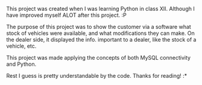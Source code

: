 This project was created when I was learning Python in class XII. Although I have improved myself ALOT after this project. :P

The purpose of this project was to show the customer via a software what stock of vehicles were available, and what modifications they can make. 
On the dealer side, it displayed the info. important to a dealer, like the stock of a vehicle, etc.

This project was made applying the concepts of both MySQL connectivity and Python.

Rest I guess is pretty understandable by the code.
Thanks for reading! :*
